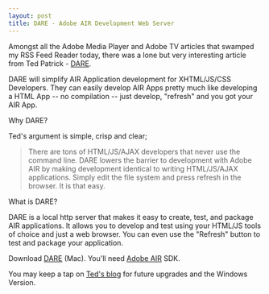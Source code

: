 ```yaml
---
layout: post
title: DARE - Adobe AIR Development Web Server
---
```


Amongst all the Adobe Media Player and Adobe TV articles that swamped my RSS Feed Reader today, there was a lone but very interesting article from Ted Patrick - <a href="http://www.onflex.org/DARE/">DARE</a>.

DARE will simplify AIR Application development for XHTML/JS/CSS Developers. They can easily develop AIR Apps pretty much like developing a HTML App -- no compilation -- just develop, "refresh" and you got your AIR App.

Why DARE?

Ted's argument is simple, crisp and clear;

> There are tons of HTML/JS/AJAX developers that never use the command line. DARE lowers the barrier to development with Adobe AIR by making development identical to writing HTML/JS/AJAX applications. Simply edit the file system and press refresh in the browser. It is that easy.

What is DARE?

DARE is a local http server that makes it easy to create, test, and package AIR applications. It allows you to develop and test using your HTML/JS tools of choice and just a web browser. You can even use the "Refresh" button to test and package your application.

Download <a href="http://www.onflex.org/DARE/">DARE</a> (Mac).
You'll need <a href="http://www.adobe.com/go/air/">Adobe AIR</a> SDK.

You may keep a tap on <a href="http://www.onflex.org/ted/">Ted's blog</a> for future upgrades and the Windows Version.
